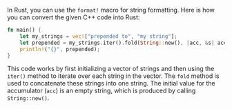 In Rust, you can use the `format!` macro for string formatting. Here is how you can convert the given C++ code into Rust:

```rust
fn main() {
    let my_strings = vec!["prepended to", "my string"];
    let prepended = my_strings.iter().fold(String::new(), |acc, &s| acc + s);
    println!("{}", prepended);
}
```

This code works by first initializing a vector of strings and then using the `iter()` method to iterate over each string in the vector. The `fold` method is used to concatenate these strings into one string. The initial value for the accumulator (`acc`) is an empty string, which is produced by calling `String::new()`.
